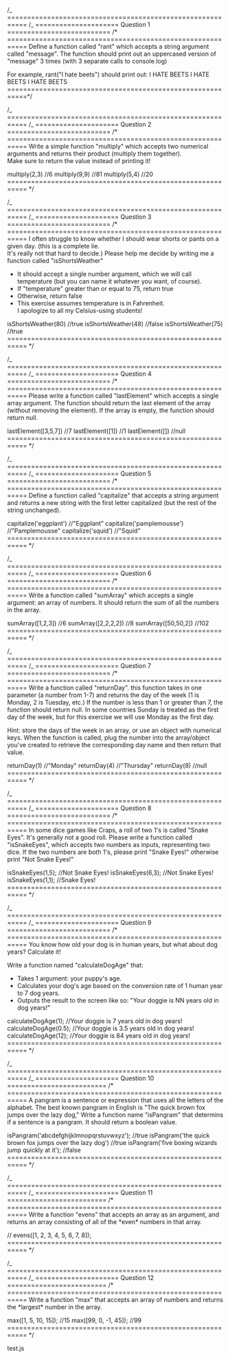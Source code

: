 /_ ===========================================================
/_ ===================== Question 1 ==========================
/\* ===========================================================
Define a function called "rant" which accepts a
string argument called "message". The function
should print out an uppercased version of "message" 3
times (with 3 separate calls to console.log)

For example, rant("I hate beets") should print out:
I HATE BEETS
I HATE BEETS
I HATE BEETS
===========================================================\*/

/_ ===========================================================
/_ ===================== Question 2 ==========================
/\* ===========================================================
Write a simple function "multiply" which accepts two
numerical arguments and returns their product
(multiply them together).  
Make sure to return the value instead of printing it!

multiply(2,3) //6
multiply(9,9) //81
multiply(5,4) //20
=========================================================== \*/

/_ ===========================================================
/_ ===================== Question 3 ==========================
/\* ===========================================================
I often struggle to know whether I should wear shorts or pants
on a given day. (this is a complete lie.  
It's really not that hard to decide.) Please help me decide by
writing me a function called "isShortsWeather"

- It should accept a single number argument, which we will
  call temperature (but you can name it whatever you want,
  of course).
- If "temperature" greater than or equal to 75, return true
- Otherwise, return false
- This exercise assumes temperature is in Fahrenheit.  
  I apologize to all my Celsius-using students!

isShortsWeather(80) //true
isShortsWeather(48) //false
isShortsWeather(75) //true
=========================================================== \*/

/_ ===========================================================
/_ ===================== Question 4 ==========================
/\* ===========================================================
Please write a function called "lastElement" which accepts a
single array argument. The function should return the last
element of the array (without removing the element). If the
array is empty, the function should return null.

lastElement([3,5,7]) //7
lastElement([1]) //1
lastElement([]) //null
=========================================================== \*/

/_ ===========================================================
/_ ===================== Question 5 ==========================
/\* ===========================================================
Define a function called "capitalize" that accepts a string
argument and returns a new string with the first letter capitalized
(but the rest of the string unchanged).

capitalize('eggplant') //"Eggplant"
capitalize('pamplemousse') //"Pamplemousse"
capitalize('squid') //"Squid"
=========================================================== \*/

/_ ===========================================================
/_ ===================== Question 6 ==========================
/\* ===========================================================
Write a function called "sumArray" which accepts a single argument:
an array of numbers. It should return the sum of all the numbers
in the array.

sumArray([1,2,3]) //6
sumArray([2,2,2,2]) //8
sumArray([50,50,2]) //102
=========================================================== \*/

/_ ===========================================================
/_ ===================== Question 7 ==========================
/\* ===========================================================
Write a function called "returnDay". this function takes in one
parameter (a number from 1-7) and returns the day of the week
(1 is Monday, 2 is Tuesday, etc.) If the number is less than
1 or greater than 7, the function should return null. In some
countries Sunday is treated as the first day of the week, but
for this exercise we will use Monday as the first day.

Hint: store the days of the week in an array, or use an object
with numerical keys. When the function is called, plug the
number into the array/object you've created to retrieve the
corresponding day name and then return that value.

returnDay(1) //"Monday"
returnDay(4) //"Thursday"
returnDay(8) //null
=========================================================== \*/

/_ ===========================================================
/_ ===================== Question 8 ==========================
/\* ===========================================================
In some dice games like Craps, a roll of two 1's is called
"Snake Eyes". It's generally not a good roll. Please write a
function called "isSnakeEyes", which accepts two numbers as inputs,
representing two dice. If the two numbers are both 1's,
please print "Snake Eyes!" otherwise print "Not Snake Eyes!"

isSnakeEyes(1,5); //Not Snake Eyes!
isSnakeEyes(6,3); //Not Snake Eyes!
isSnakeEyes(1,1); //Snake Eyes!
=========================================================== \*/

/_ ===========================================================
/_ ===================== Question 9 ==========================
/\* ===========================================================
You know how old your dog is in human years, but what about dog
years? Calculate it!

Write a function named "calculateDogAge" that:

- Takes 1 argument: your puppy's age.
- Calculates your dog's age based on the conversion rate of
  1 human year to 7 dog years.
- Outputs the result to the screen like so: "Your doggie is
  NN years old in dog years!"

calculateDogAge(1); //Your doggie is 7 years old in dog years!
calculateDogAge(0.5); //Your doggie is 3.5 years old in dog years!
calculateDogAge(12); //Your doggie is 84 years old in dog years!
=========================================================== \*/

/_ ===========================================================
/_ ===================== Question 10 =========================
/\* ===========================================================
A pangram is a sentence or expression that uses all the letters
of the alphabet. The best known pangram in English is "The quick
brown fox jumps over the lazy dog,"
Write a function name "isPangram" that determins if a sentence
is a pangram. It should return a boolean value.

isPangram('abcdefghijklmnopqrstuvwxyz'); //true
isPangram('the quick brown fox jumps over the lazy dog') //true
isPangram('five boxing wizards jump quickly at it'); //false
=========================================================== \*/

/_ ===========================================================
/_ ===================== Question 11 =========================
/* ===========================================================
Write a function "evens" that accepts an array as an argument,
and returns an array consisting of all of the *even\* numbers
in that array.

// evens([1, 2, 3, 4, 5, 6, 7, 8]);
=========================================================== \*/

/_ ===========================================================
/_ ===================== Question 12 =========================
/* ===========================================================
Write a function "max" that accepts an array of numbers and
returns the *largest\* number in the array.

max([1, 5, 10, 15]); //15
max([99, 0, -1, 45]); //99
=========================================================== \*/

test.js
